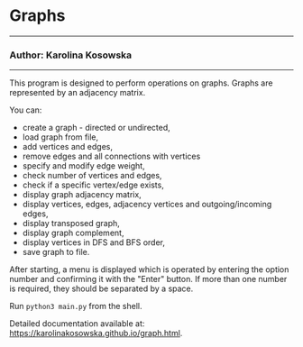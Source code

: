 # Graphs
***
### Author: Karolina Kosowska
***
This program is designed to perform operations on graphs.
Graphs are represented by an adjacency matrix.

You can:
- create a graph - directed or undirected, 
- load graph from file,
- add vertices and edges, 
- remove edges and all connections with vertices
- specify and modify edge weight,
- check number of vertices and edges, 
- check if a specific vertex/edge exists,
- display graph adjacency matrix,
- display vertices, edges, adjacency vertices and outgoing/incoming edges,
- display transposed graph,
- display graph complement,
- display vertices in DFS and BFS order,
- save graph to file.

After starting, a menu is displayed which is operated by entering the option number and confirming it with the "Enter" button.
If more than one number is required, they should be separated by a space.

Run `python3 main.py` from the shell.

Detailed documentation available at: https://karolinakosowska.github.io/graph.html.



